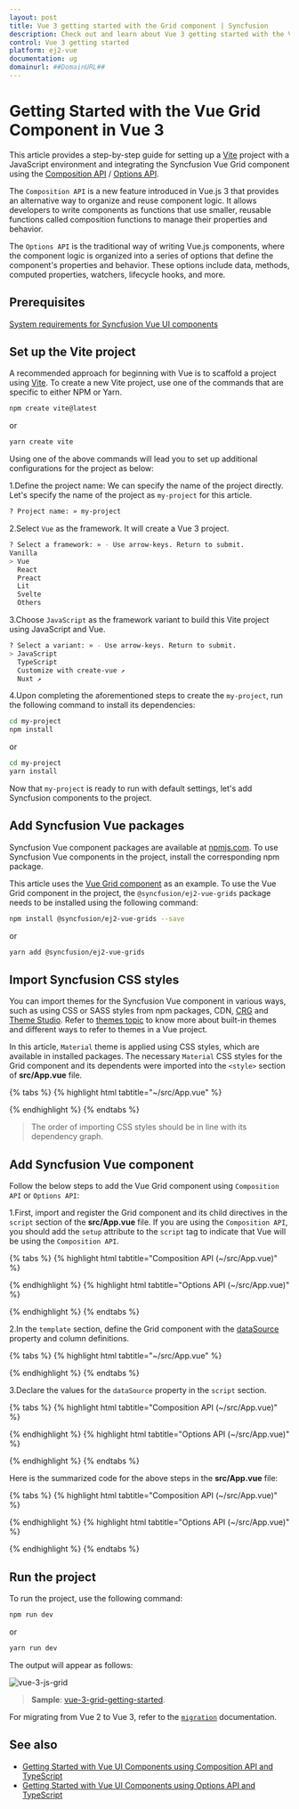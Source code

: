 ```yaml
---
layout: post
title: Vue 3 getting started with the Grid component | Syncfusion
description: Check out and learn about Vue 3 getting started with the Vue Grid component of Syncfusion Essential JS 2 and more details.
control: Vue 3 getting started
platform: ej2-vue
documentation: ug
domainurl: ##DomainURL##
---
```


# Getting Started with the Vue Grid Component in Vue 3

This article provides a step-by-step guide for setting up a [Vite](https://vitejs.dev/) project with a JavaScript environment and integrating the Syncfusion Vue Grid component using the [Composition API](https://vuejs.org/guide/introduction.html#composition-api) / [Options API](https://vuejs.org/guide/introduction.html#options-api).

The `Composition API` is a new feature introduced in Vue.js 3 that provides an alternative way to organize and reuse component logic. It allows developers to write components as functions that use smaller, reusable functions called composition functions to manage their properties and behavior.

The `Options API` is the traditional way of writing Vue.js components, where the component logic is organized into a series of options that define the component's properties and behavior. These options include data, methods, computed properties, watchers, lifecycle hooks, and more.

## Prerequisites

[System requirements for Syncfusion Vue UI components](https://ej2.syncfusion.com/vue/documentation/system-requirements)

## Set up the Vite project

A recommended approach for beginning with Vue is to scaffold a project using [Vite](https://vitejs.dev/). To create a new Vite project, use one of the commands that are specific to either NPM or Yarn.

```bash
npm create vite@latest
```

or

```bash
yarn create vite
```

Using one of the above commands will lead you to set up additional configurations for the project as below:

1.Define the project name: We can specify the name of the project directly. Let's specify the name of the project as `my-project` for this article.

```bash
? Project name: » my-project
```

2.Select `Vue` as the framework. It will create a Vue 3 project.

```bash
? Select a framework: » - Use arrow-keys. Return to submit.
Vanilla
> Vue
  React
  Preact
  Lit
  Svelte
  Others
```

3.Choose `JavaScript` as the framework variant to build this Vite project using JavaScript and Vue.

```bash
? Select a variant: » - Use arrow-keys. Return to submit.
> JavaScript
  TypeScript
  Customize with create-vue ↗
  Nuxt ↗
```

4.Upon completing the aforementioned steps to create the `my-project`, run the following command to install its dependencies:

```bash
cd my-project
npm install
```

or

```bash
cd my-project
yarn install
```

Now that `my-project` is ready to run with default settings, let's add Syncfusion components to the project.

## Add Syncfusion Vue packages

Syncfusion Vue component packages are available at [npmjs.com](https://www.npmjs.com/search?q=ej2-vue). To use Syncfusion Vue components in the project, install the corresponding npm package.

This article uses the [Vue Grid component](https://www.syncfusion.com/vue-components/vue-grid) as an example. To use the Vue Grid component in the project, the `@syncfusion/ej2-vue-grids` package needs to be installed using the following command:

```bash
npm install @syncfusion/ej2-vue-grids --save
```

or

```bash
yarn add @syncfusion/ej2-vue-grids
```

## Import Syncfusion CSS styles

You can import themes for the Syncfusion Vue component in various ways, such as using CSS or SASS styles from npm packages, CDN, [CRG](https://crg.syncfusion.com/) and [Theme Studio](https://ej2.syncfusion.com/vue/documentation/appearance/theme-studio). Refer to [themes topic](https://ej2.syncfusion.com/vue/documentation/appearance/theme) to know more about built-in themes and different ways to refer to themes in a Vue project.

In this article, `Material` theme is applied using CSS styles, which are available in installed packages. The necessary `Material` CSS styles for the Grid component and its dependents were imported into the `<style>` section of **src/App.vue** file.

{% tabs %}
{% highlight html tabtitle="~/src/App.vue" %}

<style>
  @import "../node_modules/@syncfusion/ej2-base/styles/material.css";
  @import "../node_modules/@syncfusion/ej2-buttons/styles/material.css";
  @import "../node_modules/@syncfusion/ej2-calendars/styles/material.css";
  @import "../node_modules/@syncfusion/ej2-dropdowns/styles/material.css";
  @import "../node_modules/@syncfusion/ej2-inputs/styles/material.css";
  @import "../node_modules/@syncfusion/ej2-navigations/styles/material.css";
  @import "../node_modules/@syncfusion/ej2-popups/styles/material.css";
  @import "../node_modules/@syncfusion/ej2-splitbuttons/styles/material.css";
  @import "../node_modules/@syncfusion/ej2-vue-grids/styles/material.css";
</style>

{% endhighlight %}
{% endtabs %}

> The order of importing CSS styles should be in line with its dependency graph.

## Add Syncfusion Vue component

Follow the below steps to add the Vue Grid component using `Composition API` or `Options API`:

1.First, import and register the Grid component and its child directives in the `script` section of the **src/App.vue** file. If you are using the `Composition API`, you should add the `setup` attribute to the `script` tag to indicate that Vue will be using the `Composition API`.

{% tabs %}
{% highlight html tabtitle="Composition API (~/src/App.vue)" %}
<script setup>
  import { GridComponent as EjsGrid, ColumnsDirective as EColumns, ColumnDirective as EColumn } from '@syncfusion/ej2-vue-grids';
</script>
{% endhighlight %}
{% highlight html tabtitle="Options API (~/src/App.vue)" %}
<script>
import { GridComponent, ColumnsDirective, ColumnDirective } from '@syncfusion/ej2-vue-grids';
//Component registration
export default {
  name: "App",
  components: {
    'ejs-grid': GridComponent,
    'e-columns': ColumnsDirective,
    'e-column': ColumnDirective
  }
}
</script>

{% endhighlight %}
{% endtabs %}
   
2.In the `template` section, define the Grid component with the [dataSource](https://ej2.syncfusion.com/vue/documentation/api/grid/#datasource) property and column definitions.

{% tabs %}
{% highlight html tabtitle="~/src/App.vue" %}

<template>
  <ejs-grid :dataSource='data'>
    <e-columns>
      <e-column field='OrderID' width='100' textAlign="Right"></e-column>
      <e-column field='CustomerID' width='100'></e-column>
      <e-column field='EmployeeID' width='100' textAlign="Right"></e-column>
      <e-column field='Freight' width='100' format="C2" textAlign="Right"></e-column>
      <e-column field='ShipCountry' width='100'></e-column>
    </e-columns>
  </ejs-grid>
</template>

{% endhighlight %}
{% endtabs %}

3.Declare the values for the `dataSource` property in the `script` section.

{% tabs %}
{% highlight html tabtitle="Composition API (~/src/App.vue)" %}

<script setup>
const data = [
  {
    OrderID: 10248, CustomerID: 'VINET', EmployeeID: 5, ShipCountry: 'France', Freight: 32.38 
  },
  {
    OrderID: 10249, CustomerID: 'TOMSP', EmployeeID: 6, ShipCountry: 'Germany', Freight: 11.61 
  },
  {
    OrderID: 10250, CustomerID: 'HANAR', EmployeeID: 4, ShipCountry: 'Brazil', Freight: 65.83 
  }
];
</script>

{% endhighlight %}
{% highlight html tabtitle="Options API (~/src/App.vue)" %}

<script>
data() {
  return {
    data:[
      {
        OrderID: 10248, CustomerID: 'VINET', EmployeeID: 5, ShipCountry: 'France', Freight: 32.38 
      },
      {
        OrderID: 10249, CustomerID: 'TOMSP', EmployeeID: 6, ShipCountry: 'Germany', Freight: 11.61 
      },
      {
        OrderID: 10250, CustomerID: 'HANAR', EmployeeID: 4, ShipCountry: 'Brazil', Freight: 65.83 
      }
    ],
  };
}
</script>

{% endhighlight %}
{% endtabs %}

Here is the summarized code for the above steps in the **src/App.vue** file:

{% tabs %}
{% highlight html tabtitle="Composition API (~/src/App.vue)" %}

<template>
  <ejs-grid :dataSource='data'>
    <e-columns>
      <e-column field='OrderID' width='100' textAlign="Right"></e-column>
      <e-column field='CustomerID' width='100'></e-column>
      <e-column field='EmployeeID' width='100' textAlign="Right"></e-column>
      <e-column field='Freight' width='100' format="C2" textAlign="Right"></e-column>
      <e-column field='ShipCountry' width='100'></e-column>
    </e-columns>
  </ejs-grid>
</template>

<script setup>
import { GridComponent as EjsGrid, ColumnsDirective as EColumns, ColumnDirective as EColumn } from '@syncfusion/ej2-vue-grids';
const data = [
  {
    OrderID: 10248, CustomerID: 'VINET', EmployeeID: 5, ShipCountry: 'France', Freight: 32.38 
  },
  {
    OrderID: 10249, CustomerID: 'TOMSP', EmployeeID: 6, ShipCountry: 'Germany', Freight: 11.61 
  },
  {
    OrderID: 10250, CustomerID: 'HANAR', EmployeeID: 4, ShipCountry: 'Brazil', Freight: 65.83 
  }
];
</script>

<style>
@import "../node_modules/@syncfusion/ej2-base/styles/material.css";
@import "../node_modules/@syncfusion/ej2-buttons/styles/material.css";
@import "../node_modules/@syncfusion/ej2-calendars/styles/material.css";
@import "../node_modules/@syncfusion/ej2-dropdowns/styles/material.css";
@import "../node_modules/@syncfusion/ej2-inputs/styles/material.css";
@import "../node_modules/@syncfusion/ej2-navigations/styles/material.css";
@import "../node_modules/@syncfusion/ej2-popups/styles/material.css";
@import "../node_modules/@syncfusion/ej2-splitbuttons/styles/material.css";
@import "../node_modules/@syncfusion/ej2-vue-grids/styles/material.css";
</style>

{% endhighlight %}
{% highlight html tabtitle="Options API (~/src/App.vue)" %}

<template>
  <ejs-grid :dataSource='data'>
    <e-columns>
      <e-column field='OrderID' width='100' textAlign="Right"></e-column>
      <e-column field='CustomerID' width='100'></e-column>
      <e-column field='EmployeeID' width='100' textAlign="Right"></e-column>
      <e-column field='Freight' width='100' format="C2" textAlign="Right"></e-column>
      <e-column field='ShipCountry' width='100'></e-column>
    </e-columns>
  </ejs-grid>
</template>

<script>
  import { GridComponent, ColumnsDirective, ColumnDirective } from '@syncfusion/ej2-vue-grids';
  // Component registration
  export default {
    name: "App",
    // Declaring component and its directives
    components: {
      'ejs-grid': GridComponent,
      'e-columns': ColumnsDirective,
      'e-column': ColumnDirective
    },
    // Bound properties declarations
    data() {
      return {
        data:[
          {
            OrderID: 10248, CustomerID: 'VINET', EmployeeID: 5, ShipCountry: 'France', Freight: 32.38 
          },
          {
            OrderID: 10249, CustomerID: 'TOMSP', EmployeeID: 6, ShipCountry: 'Germany', Freight: 11.61 
          },
          {
            OrderID: 10250, CustomerID: 'HANAR', EmployeeID: 4, ShipCountry: 'Brazil', Freight: 65.83 
          }
        ],
      };
    }
  };
</script>

<style>
  @import "../node_modules/@syncfusion/ej2-base/styles/material.css";
  @import "../node_modules/@syncfusion/ej2-buttons/styles/material.css";
  @import "../node_modules/@syncfusion/ej2-calendars/styles/material.css";
  @import "../node_modules/@syncfusion/ej2-dropdowns/styles/material.css";
  @import "../node_modules/@syncfusion/ej2-inputs/styles/material.css";
  @import "../node_modules/@syncfusion/ej2-navigations/styles/material.css";
  @import "../node_modules/@syncfusion/ej2-popups/styles/material.css";
  @import "../node_modules/@syncfusion/ej2-splitbuttons/styles/material.css";
  @import "../node_modules/@syncfusion/ej2-vue-grids/styles/material.css";
</style>

{% endhighlight %}
{% endtabs %}

## Run the project

To run the project, use the following command:

```bash
npm run dev
```

or

```bash
yarn run dev
```

The output will appear as follows:

![vue-3-js-grid](images/vue-3-js-grid.png)

> **Sample**: [vue-3-grid-getting-started](https://github.com/SyncfusionExamples/vue3-grid-getting-started).

For migrating from Vue 2 to Vue 3, refer to the [`migration`](https://ej2.syncfusion.com/vue/documentation/getting-started/vue3-tutorial#migration-from-vue-2-to-vue-3) documentation.

## See also

* [Getting Started with Vue UI Components using Composition API and TypeScript](../guide/introduction.html#composition-api)
* [Getting Started with Vue UI Components using Options API and TypeScript](../guide/introduction.html#options-api)